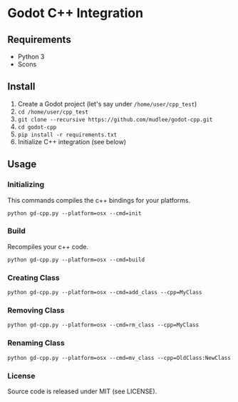 # Godot C++ Integration

## Requirements

- Python 3
- Scons

## Install

 1. Create a Godot project (let's say under ```/home/user/cpp_test```)
 2. ```cd /home/user/cpp_test```
 3. ```git clone --recursive https://github.com/mudlee/godot-cpp.git```
 4. ```cd godot-cpp```
 5. ```pip install -r requirements.txt```
 6. Initialize C++ integration (see below) 

## Usage

### Initializing

This commands compiles the c++ bindings for your platforms.
    
    python gd-cpp.py --platform=osx --cmd=init
    
### Build

Recompiles your c++ code.
    
    python gd-cpp.py --platform=osx --cmd=build

### Creating Class

    python gd-cpp.py --platform=osx --cmd=add_class --cpp=MyClass

### Removing Class

    python gd-cpp.py --platform=osx --cmd=rm_class --cpp=MyClass
    
### Renaming Class
    
    python gd-cpp.py --platform=osx --cmd=mv_class --cpp=OldClass:NewClass
    
### License

Source code is released under MIT (see LICENSE).